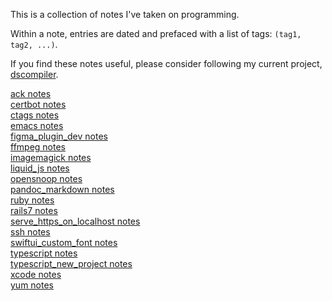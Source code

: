 This is a collection of notes I've taken on programming.  
  
Within a note, entries are dated and prefaced with a list of tags: `(tag1, tag2, ...)`.  
  
If you find these notes useful, please consider following my current project, [dscompiler](https://github.com/lzell/dscompiler).  
  
[ack notes](notes/ack.html)  
[certbot notes](notes/certbot.html)  
[ctags notes](notes/ctags.html)  
[emacs notes](notes/emacs.html)  
[figma_plugin_dev notes](notes/figma_plugin_dev.html)  
[ffmpeg notes](notes/ffmpeg.html)  
[imagemagick notes](notes/imagemagick.html)  
[liquid_js notes](notes/liquid_js.html)  
[opensnoop notes](notes/opensnoop.html)  
[pandoc_markdown notes](notes/pandoc_markdown.html)  
[ruby notes](notes/ruby.html)  
[rails7 notes](notes/rails7.html)  
[serve_https_on_localhost notes](notes/serve_https_on_localhost.html)  
[ssh notes](notes/ssh.html)  
[swiftui_custom_font notes](notes/swiftui_custom_font.html)  
[typescript notes](notes/typescript.html)  
[typescript_new_project notes](notes/typescript_new_project.html)  
[xcode notes](notes/xcode.html)  
[yum notes](notes/yum.html)  
